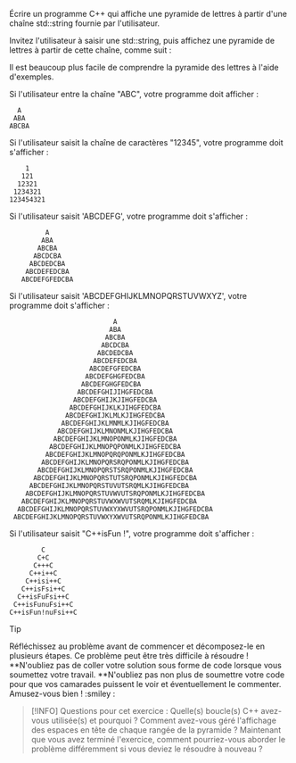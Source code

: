 Écrire un programme C++ qui affiche une pyramide de lettres à partir d'une chaîne std::string fournie par l'utilisateur.

Invitez l'utilisateur à saisir une std::string, puis affichez une pyramide de lettres à partir de cette chaîne, comme suit :

Il est beaucoup plus facile de comprendre la pyramide des lettres à l'aide d'exemples.

Si l'utilisateur entre la chaîne "ABC", votre programme doit afficher :

````
  A
 ABA
ABCBA
````

Si l'utilisateur saisit la chaîne de caractères "12345", votre programme doit s'afficher :

        1
       121
      12321
     1234321
    123454321

Si l'utilisateur saisit 'ABCDEFG', votre programme doit s'afficher :

             A
            ABA
           ABCBA
          ABCDCBA
         ABCDEDCBA
        ABCDEFEDCBA
       ABCDEFGFEDCBA

Si l'utilisateur saisit 'ABCDEFGHIJKLMNOPQRSTUVWXYZ', votre programme doit s'afficher :

                              A
                             ABA
                            ABCBA
                           ABCDCBA
                          ABCDEDCBA
                         ABCDEFEDCBA
                        ABCDEFGFEDCBA
                       ABCDEFGHGFEDCBA
                      ABCDEFGHGFEDCBA
                     ABCDEFGHIJIHGFEDCBA
                    ABCDEFGHIJKJIHGFEDCBA
                   ABCDEFGHIJKLKJIHGFEDCBA
                  ABCDEFGHIJKLMLKJIHGFEDCBA
                 ABCDEFGHIJKLMNMLKJIHGFEDCBA
                ABCDEFGHIJKLMNONMLKJIHGFEDCBA
               ABCDEFGHIJKLMNOPONMLKJIHGFEDCBA
              ABCDEFGHIJKLMNOPQPONMLKJIHGFEDCBA
             ABCDEFGHIJKLMNOPQRQPONMLKJIHGFEDCBA
            ABCDEFGHIJKLMNOPQRSRQPONMLKJIHGFEDCBA
           ABCDEFGHIJKLMNOPQRSTSRQPONMLKJIHGFEDCBA
          ABCDEFGHIJKLMNOPQRSTUTSRQPONMLKJIHGFEDCBA
         ABCDEFGHIJKLMNOPQRSTUVUTSRQMLKJIHGFEDCBA
        ABCDEFGHIJKLMNOPQRSTUVWVUTSRQPONMLKJIHGFEDCBA
       ABCDEFGHIJKLMNOPQRSTUVWXWVUTSRQMLKJIHGFEDCBA
      ABCDEFGHIJKLMNOPQRSTUVWXYXWVUTSRQPONMLKJIHGFEDCBA
     ABCDEFGHIJKLMNOPQRSTUVWXYXWVUTSRQPONMLKJIHGFEDCBA

Si l'utilisateur saisit "C++isFun !", votre programme doit s'afficher :
  
````
        C
       C+C
      C+++C
     C++i++C
    C++isi++C
   C++isFsi++C
  C++isFuFsi++C
 C++isFunuFsi++C
C++isFun!nuFsi++C
````

> [!TIP]
> Réfléchissez au problème avant de commencer et décomposez-le en plusieurs étapes.
Ce problème peut être très difficile à résoudre !
**N'oubliez pas de coller votre solution sous forme de code lorsque vous soumettez votre travail.
**N'oubliez pas non plus de soumettre votre code pour que vos camarades puissent le voir et éventuellement le commenter.
Amusez-vous bien ! :smiley :

>[!INFO]
> Questions pour cet exercice :
Quelle(s) boucle(s) C++ avez-vous utilisée(s) et pourquoi ?
Comment avez-vous géré l'affichage des espaces en tête de chaque rangée de la pyramide ?
Maintenant que vous avez terminé l'exercice, comment pourriez-vous aborder le problème différemment si vous deviez le résoudre à nouveau ?